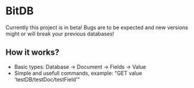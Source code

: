 # BitDB
Currently this project is in beta! Bugs are to be expected and new versions might or will break your previous databases!

## How it works?
 - Basic types: Database -> Document -> Fields -> Value
 - Simple and usefull commands, example: "GET value 'testDB/testDoc/testField'"
